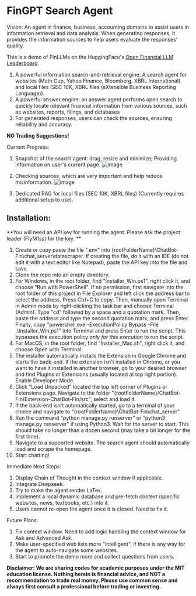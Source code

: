 # FinGPT Search Agent

Vision: An agent in finance, business, accounting domains to assist users in information retrieval and data analysis. When generating responses, it provides the information sources to help users evaluate the responses' quality.
 
This is a demo of FinLLMs on the HuggingFace's [Open Financial LLM Leaderboard](https://huggingface.co/spaces/TheFinAI/Open-Financial-LLM-Leaderboard).

1. A powerful information search-and-retrieval engine: A search agent for websites (Math Cup, Yahoo Finance, Bloomberg, XBRL International) and local files (SEC 10K, XBRL files (eXtensible Business Reporting Language)).
2. A powerful answer engine: an answer agent performs open search to quickly locate relevant financial information from various sources, such as websites, reports, filings, and databases
3. For generated responses, users can check the sources, ensuring reliability and accuracy.

**NO Trading Suggestions!**

Current Progress:

1. Snapshot of the search agent: drag, resize and minimize; Providing information on user's current page.
   ![image](https://github.com/YangletLiu/FinLLM-Search-Agent/blob/main/figures/snapshot.png)

2. Checking sources, which are very important and help reduce misinformation.
   ![image](https://github.com/YangletLiu/FinGPT-Search-Agent/blob/main/figures/sources.png)

3. Dedicated RAG for local files (SEC 10K, XBRL files) (Currently requires additional setup to use).


## Installation:
**You will need an API key for running the agent. Please ask the project leader (FlyM1ss) for the key. **
1. Create or copy paste the file ".env" into {rootFolderName}\ChatBot-Fin\chat_server\datascraper. If creating the file,
do it with an IDE (do not edit it with a text editor like Notepad), paste the API key into the file and save.
2. Clone the repo into an empty directory.
3. For Windows, in the root folder, find "Installer_Win.ps1", right click it, and choose "Run with PowerShell". If no 
permission, first navigate into the root folder of this project in File Explorer and left click the address bar to
select the address. Press Ctrl+C to copy. Then, manually open Terminal in Admin mode by right-clicking the task bar and
choose Terminal (Admin). Type "cd" followed by a space and a quotation mark. Then, paste the address and type the second 
quotation mark, and press Enter. Finally, copy "powershell.exe -ExecutionPolicy Bypass -File .\Installer_Win.ps1" into
Terminal and press Enter to run the script. This bypasses the execution policy *only for this execution* to run the
script.
4. For MacOS, in the root folder, find "Installer_Mac.sh", right click it, and choose Open with Terminal.
5. The installer automatically installs the Extension in Google Chrome and starts the back-end. If the extension isn't
installed in Chrome, or you want to have it installed in another browser, go to your desired browser and find Plugins or
Extensions (usually located at top right portion). Enable Developer Mode.
6. Click "Load Unpacked" located the top left corner of Plugins or Extensions page. Navigate to the folder
"{rootFolderName}/ChatBot-Fin/Extension-ChatBot-Fin/src", select and load it.
7. If the back-end isn't automatically started, go to a terminal of your choice and navigate to
"{rootFolderName}\ChatBot-Fin\chat_server"
8. Run the command "python manage.py runserver"  or "python3 manage.py runserver" if using Python3. Wait for the server
to start. This should take no longer than a dozen second (may take a bit longer for the first time).
9. Navigate to a supported website. The search agent should automatically load and scrape the homepage.
10. Start chatting!

Immediate Next Steps:
1. Display Chain of Thought in the context window if applicable.
2. Integrate Deepseek.
3. Try to make the agent render LaTex.
4. Implement a local dynamic database and pre-fetch context (specific websites, news, textbooks, etc.) into it.
5. Users cannot re-open the agent once it is closed. Need to fix it.


Future Plans:
1. Fix context window. Need to add logic handling the context window for Ask and Advanced Ask.
2. Make user-specified web lists more "intelligent", if there is any way for the agent to auto-navigate some websites.
3. Start to promote the demo more and collect questions from users.


**Disclaimer: We are sharing codes for academic purposes under the MIT education license. Nothing herein is financial 
advice, and NOT a recommendation to trade real money. Please use common sense and always first consult a professional
before trading or investing.**
